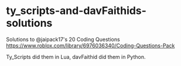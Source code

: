 # ty_scripts-and-davFaithids-solutions

Solutions to @jaipack17's 20 Coding Questions
https://www.roblox.com/library/6976036340/Coding-Questions-Pack

Ty_Scripts did them in Lua, davFaithid did them in Python.

